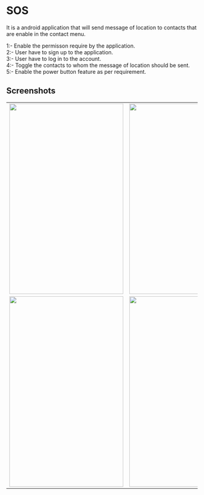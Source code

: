 # SOS

It is a android application that will send message of location to contacts that are enable in the contact menu.

1:- Enable the permisson require by the application.<br>
2:- User have to sign up to the application.<br>
3:- User have to log in to the account.<br>
4:- Toggle the contacts to whom the message of location should be sent.<br>
5:- Enable the power button feature as per requirement.<br>

## Screenshots
<table>
  <tr>
    <td><img src="https://user-images.githubusercontent.com/68787547/147870095-46a72ce9-55be-4055-86f9-1cc0cb99a8a6.jpeg" width="300" height="500"></td>
    <td><img src="https://user-images.githubusercontent.com/68787547/147870099-f0055d31-c829-4cb5-b46f-df9085172f19.jpeg" width="300" height="500"></td>
    <td><img src="https://user-images.githubusercontent.com/68787547/147870102-84f4b292-f364-4f97-b5c9-de4f6da2f307.jpeg" width="300" height="500"></td>
  </tr>
  <tr>
    <td><img src="https://user-images.githubusercontent.com/68787547/147870105-4aa8ada4-61fa-4388-aaff-a43db175ef09.jpeg" width="300" height="500"></td>
    <td><img src="https://user-images.githubusercontent.com/68787547/147870106-7f8cf410-f832-492e-8495-61ec36d0c5de.jpeg" width="300" height="500"></td>
    <td><img src="https://user-images.githubusercontent.com/68787547/147876292-a68ce6e4-8497-4586-b029-0c8b131c7039.jpg" width="300" height="500"></td>  
  </tr>
</table>
